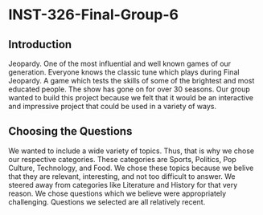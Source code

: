 # INST-326-Final-Group-6
## Introduction ##
Jeopardy. One of the most influential and well known games of our generation. Everyone knows the classic tune which plays during Final Jeopardy. A game which tests the skills of some of the brightest and most educated people. The show has gone on for over 30 seasons. Our group wanted to build this project because we felt that it would be an interactive and impressive project that could be used in a variety of ways. 
## Choosing the Questions ## 
We wanted to include a wide variety of topics. Thus, that is why we chose our respective categories. These categories are Sports, Politics, Pop Culture, Technology, and Food. We chose these topics because we belive that they are relevant, interesting, and not too difficult to answer. We steered away from categories like Literature and History for that very reason. We chose questions which we believe were appropriately challenging. Questions we selected are all relatively recent. 
